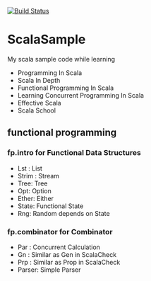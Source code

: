 [![Build Status](https://travis-ci.org/iintothewind/ScalaSample.svg?branch=master)](https://travis-ci.org/iintothewind/ScalaSample)

# ScalaSample
My scala sample code while learning
- Programming In Scala
- Scala In Depth
- Functional Programming In Scala
- Learning Concurrent Programming In Scala
- Effective Scala
- Scala School


## functional programming

### fp.intro for Functional Data Structures
 
- Lst :  List 
- Strim : Stream 
- Tree: Tree 
- Opt: Option
- Ether: Either
- State: Functional State
- Rng: Random depends on State

### fp.combinator for Combinator

- Par : Concurrent Calculation
- Gn : Similar as Gen in ScalaCheck
- Prp : Similar as Prop in ScalaCheck
- Parser: Simple Parser



